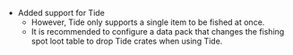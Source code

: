 - Added support for Tide
    - However, Tide only supports a single item to be fished at once.
    - It is recommended to configure a data pack that changes the fishing spot loot table to drop Tide crates when using Tide.